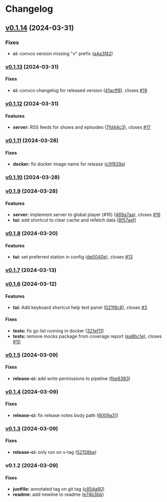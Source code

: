 # Changelog

## [v0.1.14](https://github.com/jj-style/gobal-player/compare/v0.1.13...HEAD) (2024-03-31)

### Fixes

* **ci:** convco version missing "v" prefix
([a4a3f42](https://github.com/jj-style/gobal-player/commit/a4a3f42a24e8e6586949460f86f27ff2c8357174))

### [v0.1.13](https://github.com/jj-style/gobal-player/compare/v0.1.12...v0.1.13) (2024-03-31)

#### Fixes

* **ci:** convco changelog for released version
([41acff8](https://github.com/jj-style/gobal-player/commit/41acff8c46c254811ece31ea4dfb219dffafade3)),
closes [#19](https://github.com/jj-style/gobal-player/issues/19)

### [v0.1.12](https://github.com/jj-style/gobal-player/compare/v0.1.11...v0.1.12) (2024-03-31)

#### Features

* **server:** RSS feeds for shows and episodes
([7fd44c3](https://github.com/jj-style/gobal-player/commit/7fd44c37336df966d6f271557c1201d57c718bab)),
closes [#17](https://github.com/jj-style/gobal-player/issues/17)

### [v0.1.11](https://github.com/jj-style/gobal-player/compare/v0.1.10...v0.1.11) (2024-03-28)

#### Fixes

* **docker:** fix docker image name for release
([c0f829a](https://github.com/jj-style/gobal-player/commit/c0f829a65afb5f1a69e92748e018d9185a7800b5))

### [v0.1.10](https://github.com/jj-style/gobal-player/compare/v0.1.9...v0.1.10) (2024-03-28)

### [v0.1.9](https://github.com/jj-style/gobal-player/compare/v0.1.8...v0.1.9) (2024-03-28)

#### Features

* **server:** implement server to global player (#16)
([469a7aa](https://github.com/jj-style/gobal-player/commit/469a7aa72a6dcd0b8248070da810c9a097f51b15)),
closes [#16](https://github.com/jj-style/gobal-player/issues/16)
* **tui:** add shortcut to clear cache and refetch data
([8f57aef](https://github.com/jj-style/gobal-player/commit/8f57aef220df3b6799ba371e8961dcc2ac4474de))

### [v0.1.8](https://github.com/jj-style/gobal-player/compare/v0.1.7...v0.1.8) (2024-03-20)

#### Features

* **tui:** set preferred station in config
([de5040e](https://github.com/jj-style/gobal-player/commit/de5040eb7799b98f85b0a6f8107b22dcf7511a85)),
closes [#13](https://github.com/jj-style/gobal-player/issues/13)

### [v0.1.7](https://github.com/jj-style/gobal-player/compare/v0.1.6...v0.1.7) (2024-03-13)

### [v0.1.6](https://github.com/jj-style/gobal-player/compare/v0.1.5...v0.1.6) (2024-03-12)

#### Features

* **tui:** Add keyboard shortcut help text panel
([021f8c8](https://github.com/jj-style/gobal-player/commit/021f8c8bc193c7f98f323faf197737ca02cb69c7)),
closes [#3](https://github.com/jj-style/gobal-player/issues/3)

#### Fixes

* **tests:** fix go list running in docker
([321ef11](https://github.com/jj-style/gobal-player/commit/321ef1122c1ed71f2c99987eedd5573beb370a7c))
* **tests:** remove mocks package from coverage report
([ea8bc1e](https://github.com/jj-style/gobal-player/commit/ea8bc1e715d8381eb2f5714175f2bd3fe4966383)),
closes [#10](https://github.com/jj-style/gobal-player/issues/10)

### [v0.1.5](https://github.com/jj-style/gobal-player/compare/v0.1.4...v0.1.5) (2024-03-09)

#### Fixes

* **release-ci:** add write permissions to pipeline
([fbe6383](https://github.com/jj-style/gobal-player/commit/fbe6383f7e9c69ff3fece52e645165471f72beed))

### [v0.1.4](https://github.com/jj-style/gobal-player/compare/v0.1.3...v0.1.4) (2024-03-09)

#### Fixes

* **release-ci:** fix release notes body path
([6009a31](https://github.com/jj-style/gobal-player/commit/6009a3105b70ed13875d101e15a0211d50f7ec9b))

### [v0.1.3](https://github.com/jj-style/gobal-player/compare/v0.1.2...v0.1.3) (2024-03-09)

#### Fixes

* **release-ci:** only run on v-tag
([52158be](https://github.com/jj-style/gobal-player/commit/52158be5443cde230e36b603e4a323a17577d2c9))

### v0.1.2 (2024-03-09)

#### Fixes

* **justfile:** annotated tag on git tag
([c85da80](https://github.com/jj-style/gobal-player/commit/c85da803437acd043177460d73ea8f688430be06))
* **readme:** add newline to readme
([e74b3bb](https://github.com/jj-style/gobal-player/commit/e74b3bbc75b5cc4da3e53bfb507fe1b331e691d9))
